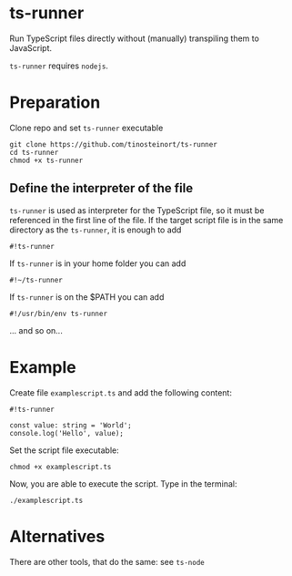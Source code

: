 ts-runner
=========

Run TypeScript files directly without (manually) transpiling them to JavaScript.

`ts-runner` requires `nodejs`.


# Preparation

Clone repo and set `ts-runner` executable
```
git clone https://github.com/tinosteinort/ts-runner
cd ts-runner
chmod +x ts-runner
```

## Define the interpreter of the file

`ts-runner` is used as interpreter for the TypeScript file, so it must be
 referenced in the first line of the file. If the target script file is
 in the same directory as the `ts-runner`, it is enough to add
```
#!ts-runner
```
If `ts-runner` is in your home folder you can add
```
#!~/ts-runner
```
If `ts-runner` is on the $PATH you can add
```
#!/usr/bin/env ts-runner
```
... and so on...



# Example

Create file `examplescript.ts` and add the following content:
```
#!ts-runner

const value: string = 'World';
console.log('Hello', value);
```

Set the script file executable:
```
chmod +x examplescript.ts
```

Now, you are able to execute the script. Type in the terminal:
```
./examplescript.ts
```


# Alternatives

There are other tools, that do the same: see `ts-node`